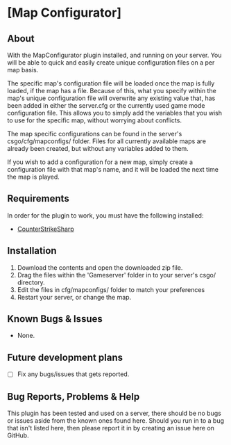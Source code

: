 # [Map Configurator]
## About
With the MapConfigurator plugin installed, and running on your server. 
You will be able to quick and easily create unique configuration files on a per map basis.

The specific map's configuration file will be loaded once the map is fully loaded, if the map has a file.
Because of this, what you specify within the map's unique configuration file will overwrite any existing value that, has been added in either the server.cfg or the currently used game mode configuration file.
This allows you to simply add the variables that you wish to use for the specific map, without worrying about conflicts.

The map specific configurations can be found in the server's csgo/cfg/mapconfigs/ folder.
Files for all currently available maps are already been created, but without any variables added to them.

If you wish to add a configuration for a new map, simply create a configuration file with that map's name, and it will be loaded the next time the map is played.


## Requirements
In order for the plugin to work, you must have the following installed:
- [CounterStrikeSharp](https://docs.cssharp.dev/guides/getting-started/) 


## Installation
1) Download the contents and open the downloaded zip file.
2) Drag the files within the 'Gameserver' folder in to your server's csgo/ directory.
3) Edit the files in cfg/mapconfigs/ folder to match your preferences
4) Restart your server, or change the map.


## Known Bugs & Issues
- None.


## Future development plans
- [ ] Fix any bugs/issues that gets reported.


## Bug Reports, Problems & Help
This plugin has been tested and used on a server, there should be no bugs or issues aside from the known ones found here.
Should you run in to a bug that isn't listed here, then please report it in by creating an issue here on GitHub.
